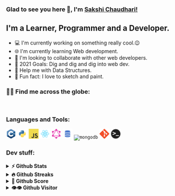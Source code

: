 ### Glad to see you here 👋,  I'm [Sakshi Chaudhari!](https://github.com/sakshi-chaudhari/)

## I'm a Learner, Programmer and a Developer.

- 💻 I'm currently working on something really cool.😉
- 🌐 I'm currently learning Web development.
- 🤝 I'm looking to collaborate with other web developers.
- 🎯 2021 Goals: Dig and dig and dig into web dev.
- 🥺 Help me with Data Structures.
- 🎨 Fun fact: I love to sketch and paint.

### 🙋‍♀️ Find me across the globe:

[<img align="left" alt="" width="24px" src="https://img.icons8.com/fluency/48/000000/gmail-new.png" />][gmail]
[<img align="left" alt="" width="24px" src="https://img.icons8.com/color/48/000000/linkedin.png" />][linkedin]
[<img align="left" alt="" width="24px" src="https://img.icons8.com/color-glass/48/000000/code.png" />][hackerrank]
[<img align="left" alt="" width="24px" src="https://img.icons8.com/fluency/48/000000/instagram-new.png" />][instagram]
[<img align="left" alt="" width="24px" src="https://img.icons8.com/color/48/000000/facebook-new.png" />][facebook]
[<img align="left" alt="" width="24px" src="https://img.icons8.com/fluency/48/000000/twitter.png" />][twitter]

<br />

[gmail]: sakshee1603@gmail.com
[instagram]: https://www.instagram.com/_sakshi_chaudhari_/
[linkedin]: https://www.linkedin.com/in/sakshi-chaudhari-b8585b192/
[facebook]: https://www.facebook.com/sakshi.chaudhari.1000/
[hackerrank]: https://www.hackerrank.com/sakshee1603
[twitter]: https://twitter.com/C_Sakshi_
### Languages and Tools:

<code><img height="27" src="https://raw.githubusercontent.com/github/explore/80688e429a7d4ef2fca1e82350fe8e3517d3494d/topics/cpp/cpp.png" alt="cpp"></code>
<code><img height="27" src="https://raw.githubusercontent.com/github/explore/80688e429a7d4ef2fca1e82350fe8e3517d3494d/topics/python/python.png" alt="python"></code>
<code><img height="27" src="https://raw.githubusercontent.com/github/explore/80688e429a7d4ef2fca1e82350fe8e3517d3494d/topics/javascript/javascript.png" alt="javascript"></code>
<code><img height="27" src="https://raw.githubusercontent.com/github/explore/80688e429a7d4ef2fca1e82350fe8e3517d3494d/topics/react/react.png" alt="react"></code>
<code><img height="27" src="https://raw.githubusercontent.com/github/explore/80688e429a7d4ef2fca1e82350fe8e3517d3494d/topics/graphql/graphql.png" alt="graphql"></code>
<code><img height="27" src="https://raw.githubusercontent.com/github/explore/80688e429a7d4ef2fca1e82350fe8e3517d3494d/topics/sql/sql.png" alt="sql"></code>
<code><img height="27" src="https://encrypted-tbn0.gstatic.com/images?q=tbn%3AANd9GcSTTzPAw-55ssm1Im594xYZ9eRQu2JylrkYLg&usqp=CAU" alt="mongodb"></code>
<code><img height="27" src="https://raw.githubusercontent.com/devicons/devicon/master/icons/git/git-original.svg" alt="git"></code>
<code><img height="27" src="https://raw.githubusercontent.com/github/explore/80688e429a7d4ef2fca1e82350fe8e3517d3494d/topics/terminal/terminal.png" alt="terminal"></code>

### Dev stuff:

<details>	
  <summary><b>⚡ Github Stats</b></summary>

  <br />
  <img height="180em" src="https://github-readme-stats.vercel.app/api?username=sakshi-chaudhari&show_icons=true&hide_border=true&&count_private=true&include_all_commits=true&theme=dark" />
  <img height="180em" src="https://github-readme-stats.vercel.app/api/top-langs/?username=sakshi-chaudhari&show_icons=true&hide_border=true&layout=compact&langs_count=8&theme=dark"/>
</details>

<details>	
  <summary><b>🔥 Github Streaks</b></summary>

  <br />
  <img height="180em" src="https://github-readme-streak-stats.herokuapp.com/?user=sakshi-chaudhari&hide_border=true&theme=react" />
</details>

<details>	
  <summary><b>💯 Github Score</b></summary>
  
  <br />
  <img height="27" src="https://img.shields.io/badge/dynamic/json?label=Gitwar%20Profile%20Score&style=for-the-badge&color=0088cc&logo=github&logoColor=white&query=score&url=http%3A%2F%2Fgitwar.herokuapp.com%2Fapi%2Fsakshi-chaudhari">
</details>

<details>	
  <summary><b>👁👁 Github Visitor</b></summary>
  <br />
  <img height="27" src="https://profile-counter.glitch.me/sakshi-chaudhari/count.svg">
  
</details>





